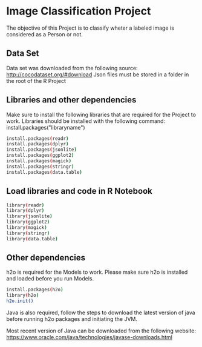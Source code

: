 # Image Classification Project

The objective of this Project is to classify wheter a labeled image is considered as a Person or not.

## Data Set

Data set was downloaded from the following source: http://cocodataset.org/#download
Json files must be stored in a folder in the root of the R Project


## Libraries and other dependencies

Make sure to install the following libraries that are required for the Project to work.
Libraries should be installed with the following command: install.packages("libraryname")

```bash
install.packages(readr)
install.packages(dplyr)
install.packages(jsonlite)
install.packages(ggplot2)
install.packages(magick)
install.packages(stringr)
install.packages(data.table)
```

## Load libraries and code in R Notebook

```bash
library(readr)
library(dplyr)
library(jsonlite)
library(ggplot2)
library(magick)
library(stringr)
library(data.table)
```

## Other dependencies

h2o is required for the Models to work. Please make sure h2o is installed and loaded before you run Models.

```bash
install.packages(h2o)
library(h2o)
h2o.init()
```
Java is also required, follow the steps to download the latest version of java before running h2o packages and initiating the JVM.

Most recent version of Java can be downloaded from the following website:
https://www.oracle.com/java/technologies/javase-downloads.html

